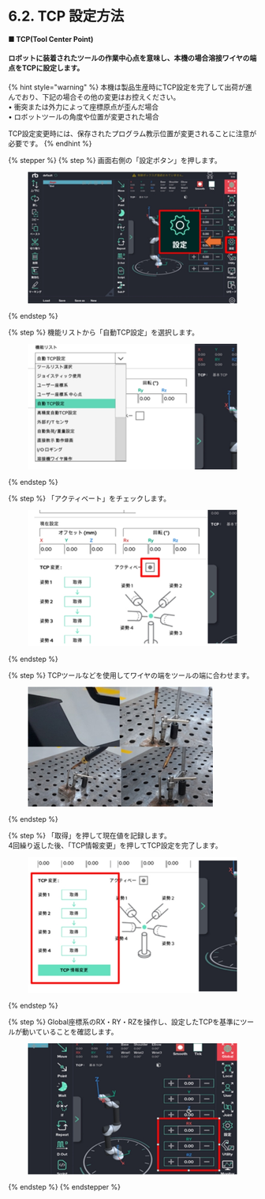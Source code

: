 # 6.2. TCP 設定方法

#### ■ TCP(Tool Center Point)

#### ロボットに装着されたツールの作業中心点を意味し、本機の場合溶接ワイヤの端点をTCPに設定します。

{% hint style="warning" %}
本機は製品生産時にTCP設定を完了して出荷が進んでおり、下記の場合その他の変更はお控えください。\
• 衝突または外力によって座標原点が歪んだ場合\
• ロボットツールの角度や位置が変更された場合

TCP設定変更時には、保存されたプログラム教示位置が変更されることに注意が必要です。
{% endhint %}

{% stepper %}
{% step %}
画面右側の「設定ボタン」を押します。

<div align="left"><figure><img src="../images/jp/chapter6/section6.2.1.jpg" alt=""><figcaption></figcaption></figure></div>
{% endstep %}

{% step %}
機能リストから「自動TCP設定」を選択します。

<div align="left"><figure><img src="../images/jp/chapter6/section6.2.2.jpg" alt=""><figcaption></figcaption></figure></div>
{% endstep %}

{% step %}
「アクティベート」をチェックします。

<div align="left"><figure><img src="../images/jp/chapter6/section6.2.3.jpg" alt=""><figcaption></figcaption></figure></div>
{% endstep %}

{% step %}
TCPツールなどを使用してワイヤの端をツールの端に合わせます。

<div align="left"><figure><img src="../images/jp/chapter6/section6.2.4.jpg" alt="" width="375"><figcaption></figcaption></figure></div>
{% endstep %}

{% step %}
「取得」を押して現在値を記録します。\
4回繰り返した後、「TCP情報変更」を押してTCP設定を完了します。

<div align="left"><figure><img src="../images/jp/chapter6/section6.2.5.jpg" alt=""><figcaption></figcaption></figure></div>
{% endstep %}

{% step %}
Global座標系のRX・RY・RZを操作し、設定したTCPを基準にツールが動いていることを確認します。

<div align="left"><figure><img src="../images/jp/chapter6/section6.2.6.jpg" alt=""><figcaption></figcaption></figure></div>
{% endstep %}
{% endstepper %}
